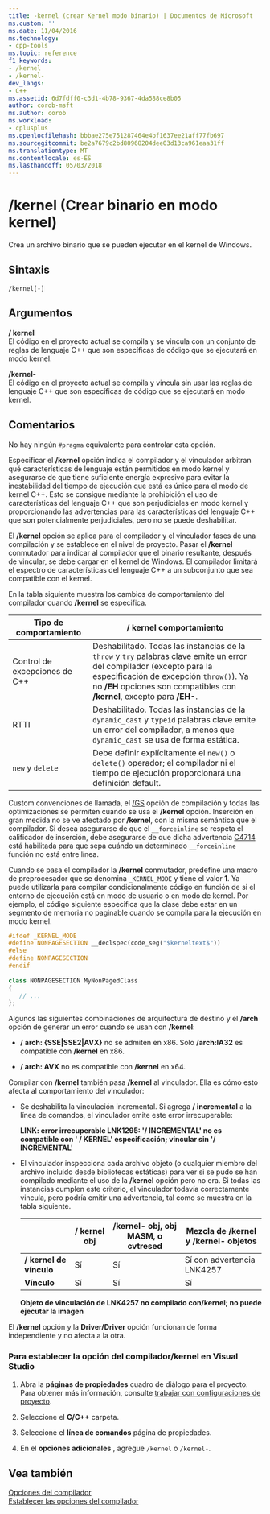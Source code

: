 ```yaml
---
title: -kernel (crear Kernel modo binario) | Documentos de Microsoft
ms.custom: ''
ms.date: 11/04/2016
ms.technology:
- cpp-tools
ms.topic: reference
f1_keywords:
- /kernel
- /kernel-
dev_langs:
- C++
ms.assetid: 6d7fdff0-c3d1-4b78-9367-4da588ce8b05
author: corob-msft
ms.author: corob
ms.workload:
- cplusplus
ms.openlocfilehash: bbbae275e751287464e4bf1637ee21aff77fb697
ms.sourcegitcommit: be2a7679c2bd80968204dee03d13ca961eaa31ff
ms.translationtype: MT
ms.contentlocale: es-ES
ms.lasthandoff: 05/03/2018
---
```

# <a name="kernel-create-kernel-mode-binary"></a>/kernel (Crear binario en modo kernel)
Crea un archivo binario que se pueden ejecutar en el kernel de Windows.  
  
## <a name="syntax"></a>Sintaxis  
  
```  
/kernel[-]  
```  
  
## <a name="arguments"></a>Argumentos  
 **/ kernel**  
 El código en el proyecto actual se compila y se vincula con un conjunto de reglas de lenguaje C++ que son específicas de código que se ejecutará en modo kernel.  
  
 **/kernel-**  
 El código en el proyecto actual se compila y vincula sin usar las reglas de lenguaje C++ que son específicas de código que se ejecutará en modo kernel.  
  
## <a name="remarks"></a>Comentarios  
 No hay ningún `#pragma` equivalente para controlar esta opción.  
  
 Especificar el **/kernel** opción indica el compilador y el vinculador arbitran qué características de lenguaje están permitidos en modo kernel y asegurarse de que tiene suficiente energía expresivo para evitar la inestabilidad del tiempo de ejecución que está es único para el modo de kernel C++. Esto se consigue mediante la prohibición el uso de características del lenguaje C++ que son perjudiciales en modo kernel y proporcionando las advertencias para las características del lenguaje C++ que son potencialmente perjudiciales, pero no se puede deshabilitar.  
  
 El **/kernel** opción se aplica para el compilador y el vinculador fases de una compilación y se establece en el nivel de proyecto. Pasar el **/kernel** conmutador para indicar al compilador que el binario resultante, después de vincular, se debe cargar en el kernel de Windows. El compilador limitará el espectro de características del lenguaje C++ a un subconjunto que sea compatible con el kernel.  
  
 En la tabla siguiente muestra los cambios de comportamiento del compilador cuando **/kernel** se especifica.  
  
|Tipo de comportamiento|**/ kernel** comportamiento|  
|-------------------|---------------------------|  
|Control de excepciones de C++|Deshabilitado. Todas las instancias de la `throw` y `try` palabras clave emite un error del compilador (excepto para la especificación de excepción `throw()`). Ya no **/EH** opciones son compatibles con **/kernel**, excepto para **/EH-**.|  
|RTTI|Deshabilitado. Todas las instancias de la `dynamic_cast` y `typeid` palabras clave emite un error del compilador, a menos que `dynamic_cast` se usa de forma estática.|  
|`new` y `delete`|Debe definir explícitamente el `new()` o `delete()` operador; el compilador ni el tiempo de ejecución proporcionará una definición default.|  
  
 Custom convenciones de llamada, el [/GS](../../build/reference/gs-buffer-security-check.md) opción de compilación y todas las optimizaciones se permiten cuando se usa el **/kernel** opción. Inserción en gran medida no se ve afectado por **/kernel**, con la misma semántica que el compilador. Si desea asegurarse de que el `__forceinline` se respeta el calificador de inserción, debe asegurarse de que dicha advertencia [C4714](../../error-messages/compiler-warnings/compiler-warning-level-4-c4714.md) está habilitada para que sepa cuándo un determinado `__forceinline` función no está entre línea.  
  
 Cuando se pasa el compilador la **/kernel** conmutador, predefine una macro de preprocesador que se denomina `_KERNEL_MODE` y tiene el valor **1**. Ya puede utilizarla para compilar condicionalmente código en función de si el entorno de ejecución está en modo de usuario o en modo de kernel. Por ejemplo, el código siguiente especifica que la clase debe estar en un segmento de memoria no paginable cuando se compila para la ejecución en modo kernel.  
  
```cpp  
#ifdef _KERNEL_MODE  
#define NONPAGESECTION __declspec(code_seg("$kerneltext$"))  
#else  
#define NONPAGESECTION  
#endif  
  
class NONPAGESECTION MyNonPagedClass  
{  
   // ...
};  
```  
  
 Algunos las siguientes combinaciones de arquitectura de destino y el **/arch** opción de generar un error cuando se usan con **/kernel**:  
  
-   **/ arch: {SSE&#124;SSE2&#124;AVX}** no se admiten en x86. Solo **/arch:IA32** es compatible con **/kernel** en x86.  
  
-   **/ arch: AVX** no es compatible con **/kernel** en x64.  
  
 Compilar con **/kernel** también pasa **/kernel** al vinculador. Ella es cómo esto afecta al comportamiento del vinculador:  
  
-   Se deshabilita la vinculación incremental. Si agrega **/ incremental** a la línea de comandos, el vinculador emite este error irrecuperable:  
  
     **LINK: error irrecuperable LNK1295: '/ INCREMENTAL' no es compatible con ' / KERNEL' especificación; vincular sin '/ INCREMENTAL'**  
  
-   El vinculador inspecciona cada archivo objeto (o cualquier miembro del archivo incluido desde bibliotecas estáticas) para ver si se pudo se han compilado mediante el uso de la **/kernel** opción pero no era. Si todas las instancias cumplen este criterio, el vinculador todavía correctamente vincula, pero podría emitir una advertencia, tal como se muestra en la tabla siguiente.  
  
    ||**/ kernel** obj|**/kernel-** obj, obj MASM, o cvtresed|Mezcla de **/kernel** y **/kernel-** objetos|  
    |-|----------------------|-----------------------------------------------|-------------------------------------------------|  
    |**/ kernel de vínculo**|Sí|Sí|Sí con advertencia LNK4257|  
    |**Vínculo**|Sí|Sí|Sí|  
  
     **Objeto de vinculación de LNK4257 no compilado con/kernel; no puede ejecutar la imagen**  
  
 El **/kernel** opción y la **Driver/Driver** opción funcionan de forma independiente y no afecta a la otra.  
  
### <a name="to-set-the-kernel-compiler-option-in-visual-studio"></a>Para establecer la opción del compilador/kernel en Visual Studio  
  
1.  Abra la **páginas de propiedades** cuadro de diálogo para el proyecto. Para obtener más información, consulte [trabajar con configuraciones de proyecto](../../ide/working-with-project-properties.md).  
  
2.  Seleccione el **C/C++** carpeta.  
  
3.  Seleccione el **línea de comandos** página de propiedades.  
  
4.  En el **opciones adicionales** , agregue `/kernel` o `/kernel-`.  
  
## <a name="see-also"></a>Vea también  
 [Opciones del compilador](../../build/reference/compiler-options.md)   
 [Establecer las opciones del compilador](../../build/reference/setting-compiler-options.md)